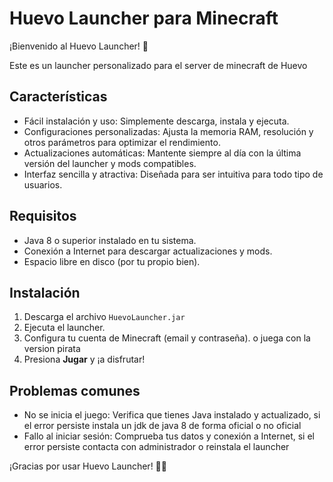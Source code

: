 # Huevo Launcher para Minecraft

¡Bienvenido al Huevo Launcher! 🥚

Este es un launcher personalizado para el server de minecraft de Huevo

## Características

- Fácil instalación y uso: Simplemente descarga, instala y ejecuta.
- Configuraciones personalizadas: Ajusta la memoria RAM, resolución y otros parámetros para optimizar el rendimiento.
- Actualizaciones automáticas: Mantente siempre al día con la última versión del launcher y mods compatibles.
- Interfaz sencilla y atractiva: Diseñada para ser intuitiva para todo tipo de usuarios.

## Requisitos

- Java 8 o superior instalado en tu sistema.
- Conexión a Internet para descargar actualizaciones y mods.
- Espacio libre en disco (por tu propio bien).

## Instalación

1. Descarga el archivo `HuevoLauncher.jar`
2. Ejecuta el launcher.
3. Configura tu cuenta de Minecraft (email y contraseña). o juega con la version pirata
6. Presiona **Jugar** y ¡a disfrutar!

## Problemas comunes

- No se inicia el juego: Verifica que tienes Java instalado y actualizado, si el error persiste instala un jdk de java 8 de forma oficial o no oficial
- Fallo al iniciar sesión: Comprueba tus datos y conexión a Internet, si el error persiste contacta con administrador o reinstala el launcher

¡Gracias por usar Huevo Launcher! 🥚🚀
